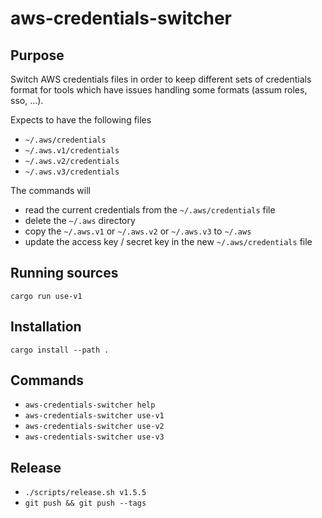 # aws-credentials-switcher

## Purpose

Switch AWS credentials files in order to keep different sets of credentials format for tools which have issues handling some formats (assum roles, sso, ...).

Expects to have the following files

* `~/.aws/credentials`
* `~/.aws.v1/credentials`
* `~/.aws.v2/credentials`
* `~/.aws.v3/credentials`

The commands will
* read the current credentials from the `~/.aws/credentials` file
* delete the `~/.aws` directory
* copy the `~/.aws.v1` or `~/.aws.v2` or `~/.aws.v3` to `~/.aws`
* update the access key / secret key in the new `~/.aws/credentials` file

## Running sources

`cargo run use-v1`

## Installation

`cargo install --path .`

## Commands

* `aws-credentials-switcher help`
* `aws-credentials-switcher use-v1`
* `aws-credentials-switcher use-v2`
* `aws-credentials-switcher use-v3`

## Release

* `./scripts/release.sh v1.5.5`
* `git push && git push --tags`
